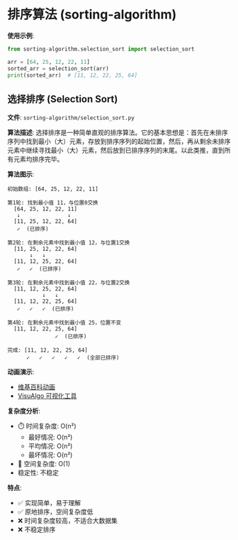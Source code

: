 # 排序算法 (sorting-algorithm)

**使用示例**:
```python
from sorting-algorithm.selection_sort import selection_sort

arr = [64, 25, 12, 22, 11]
sorted_arr = selection_sort(arr)
print(sorted_arr)  # [11, 12, 22, 25, 64]
```

## 选择排序 (Selection Sort)

**文件**: `sorting-algorithm/selection_sort.py`

**算法描述**: 
选择排序是一种简单直观的排序算法。它的基本思想是：首先在未排序序列中找到最小（大）元素，存放到排序序列的起始位置，然后，再从剩余未排序元素中继续寻找最小（大）元素，然后放到已排序序列的末尾。以此类推，直到所有元素均排序完毕。

**算法图示**:

```
初始数组: [64, 25, 12, 22, 11]

第1轮: 找到最小值 11，与位置0交换
  [64, 25, 12, 22, 11]
   ↓               ↓
  [11, 25, 12, 22, 64]
   ✓  (已排序)

第2轮: 在剩余元素中找到最小值 12，与位置1交换
  [11, 25, 12, 22, 64]
       ↓   ↓
  [11, 12, 25, 22, 64]
   ✓   ✓  (已排序)

第3轮: 在剩余元素中找到最小值 22，与位置2交换
  [11, 12, 25, 22, 64]
           ↓   ↓
  [11, 12, 22, 25, 64]
   ✓   ✓   ✓  (已排序)

第4轮: 在剩余元素中找到最小值 25，位置不变
  [11, 12, 22, 25, 64]
               ✓  (已排序)

完成: [11, 12, 22, 25, 64]
      ✓   ✓   ✓   ✓   ✓  (全部已排序)
```

**动画演示**: 
- [维基百科动画](https://upload.wikimedia.org/wikipedia/commons/9/94/Selection-Sort-Animation.gif)
- [VisuAlgo 可视化工具](https://visualgo.net/zh/sorting)


**复杂度分析**:
- ⏱️ 时间复杂度: O(n²)
  - 最好情况: O(n²)
  - 平均情况: O(n²)
  - 最坏情况: O(n²)
- 💾 空间复杂度: O(1)
- 稳定性: 不稳定

**特点**:
- ✅ 实现简单，易于理解
- ✅ 原地排序，空间复杂度低
- ❌ 时间复杂度较高，不适合大数据集
- ❌ 不稳定排序

